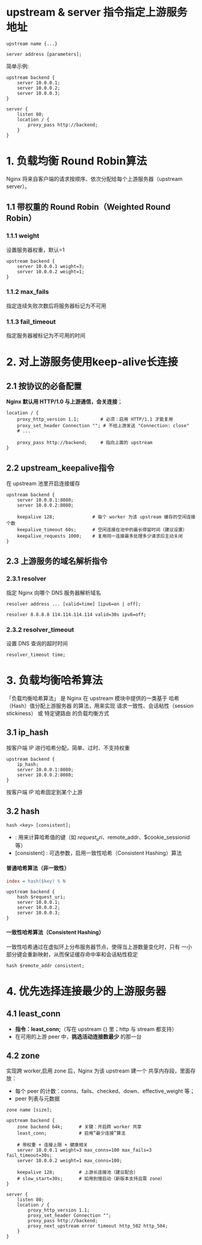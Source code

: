 # upstream & server 指令指定上游服务地址

```nginx
upstream name {...}

server address [parameters]; 
```
简单示例:

```nginx
upstream backend {
    server 10.0.0.1;
    server 10.0.0.2;
    server 10.0.0.3;
}

server {
    listen 80;
    location / {
        proxy_pass http://backend;
    }
}
```

# 1. 负载均衡 Round Robin算法
Nginx 将来自客户端的请求按顺序、依次分配给每个上游服务器（upstream server）。

## 1.1 带权重的 Round Robin（Weighted Round Robin）
### 1.1.1 weight
设置服务器权重，默认=1
```nginx
upstream backend {
    server 10.0.0.1 weight=3;
    server 10.0.0.2 weight=1;
}
```
### 1.1.2 max_fails
指定连续失败次数后将服务器标记为不可用

### 1.1.3 fail_timeout
指定服务器被标记为不可用的时间


# 2. 对上游服务使用keep-alive长连接

## 2.1 按协议的必备配置
**Nginx 默认用 HTTP/1.0 与上游通信，会关连接**；
```nginx
location / {
    proxy_http_version 1.1;        # 必须：启用 HTTP/1.1 才能复用
    proxy_set_header Connection ""; # 不给上游发送 "Connection: close"
    # ...

    proxy_pass http://backend;     # 指向上面的 upstream
}
```
## 2.2 upstream_keepalive指令
在 upstream 池里开启连接缓存
```nginx
upstream backend {
    server 10.0.0.1:8080;
    server 10.0.0.2:8080;

    keepalive 128;              # 每个 worker 为该 upstream 缓存的空闲连接个数
    keepalive_timeout 60s;      # 空闲连接在池中的最长停留时间（建议设置）
    keepalive_requests 1000;    # 复用同一连接最多处理多少请求后主动关闭
}
```

## 2.3 上游服务的域名解析指令
### 2.3.1 resolver
指定 Nginx 向哪个 DNS 服务器解析域名
```nginx
resolver address ... [valid=time] [ipv6=on | off];
```


```nginx
resolver 8.8.8.8 114.114.114.114 valid=30s ipv6=off;
```

### 2.3.2 resolver_timeout
设置 DNS 查询的超时时间
```nginx
resolver_timeout time;
```





# 3. 负载均衡哈希算法

「负载均衡哈希算法」 是 Nginx 在 upstream 模块中提供的一类基于 哈希（Hash）值分配上游服务器 的算法，用来实现 请求一致性、会话粘性（session stickiness） 或 特定键路由 的负载均衡方式
## 3.1 ip_hash
按客户端 IP 进行哈希分配，简单、过时、不支持权重
```nginx
upstream backend {
    ip_hash;
    server 10.0.0.1:8080;
    server 10.0.0.2:8080;
}
```
按客户端 IP 哈希固定到某个上游


## 3.2 hash
```nginx
hash <key> [consistent];
```
- <key> : 用来计算哈希值的键（如 $request_uri、$remote_addr、$cookie_sessionid 等）
- [consistent] : 可选参数，启用一致性哈希（Consistent Hashing）算法

#### 普通哈希算法（非一致性）
```ini
index = hash($key) % N
```

```nginx
upstream backend {
    hash $request_uri;
    server 10.0.0.1;
    server 10.0.0.2;
    server 10.0.0.3;
}
```
#### 一致性哈希算法（Consistent Hashing）
一致性哈希通过在虚拟环上分布服务器节点，使得当上游数量变化时，只有 一小部分键会重新映射，从而保证缓存命中率和会话粘性稳定
```nginx
hash $remote_addr consistent;
```


# 4. 优先选择连接最少的上游服务器
## 4.1 least_conn
- **指令：least_conn;**（写在 upstream {} 里；http 与 stream 都支持）
- 在可用的上游 peer 中，**挑选活动连接数最少** 的那一台
## 4.2 zone

实现跨 worker,启用 zone 后，Nginx 为该 upstream 建一个 共享内存段，里面存放：

- 每个 peer 的计数：conns、fails、checked、down、effective_weight 等；
- peer 列表与元数据

```nginx
zone name [size];
```

```nginx
upstream backend {
    zone backend 64k;      # 关键：开启跨 worker 共享
    least_conn;            # 启用“最少连接”算法

    # 带权重 + 连接上限 + 健康相关
    server 10.0.0.1 weight=3 max_conns=100 max_fails=3 fail_timeout=30s;
    server 10.0.0.2 weight=1 max_conns=100;

    keepalive 128;         # 上游长连接池（建议配合）
    # slow_start=30s;      # 如用到慢启动（新版本支持且需 zone）
}

server {
    listen 80;
    location / {
        proxy_http_version 1.1;
        proxy_set_header Connection "";
        proxy_pass http://backend;
        proxy_next_upstream error timeout http_502 http_504;
    }
}
```
